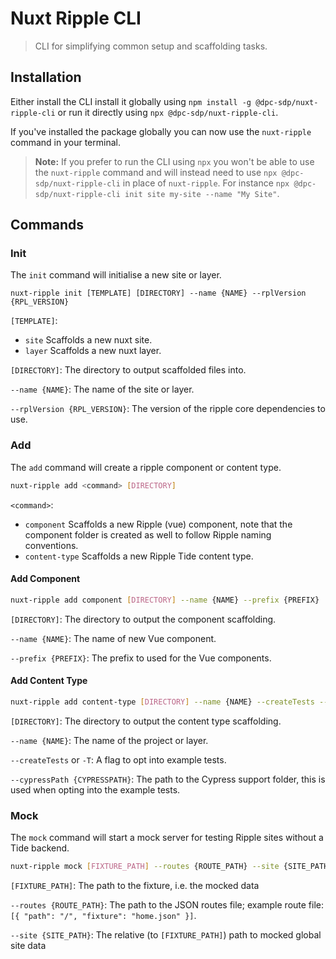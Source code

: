 # Nuxt Ripple CLI

> CLI for simplifying common setup and scaffolding tasks.

## Installation

Either install the CLI install it globally using `npm install -g @dpc-sdp/nuxt-ripple-cli` or run it directly using `npx @dpc-sdp/nuxt-ripple-cli`.

If you've installed the package globally you can now use the `nuxt-ripple` command in your terminal. 

> **Note:**
> If you prefer to run the CLI using `npx` you won't be able to use the `nuxt-ripple` command and will instead need to use `npx @dpc-sdp/nuxt-ripple-cli` in place of `nuxt-ripple`. For instance `npx @dpc-sdp/nuxt-ripple-cli init site my-site --name "My Site"`.

## Commands

### Init

The `init` command will initialise a new site or layer.

```
nuxt-ripple init [TEMPLATE] [DIRECTORY] --name {NAME} --rplVersion {RPL_VERSION}
```

`[TEMPLATE]`:
- `site` Scaffolds a new nuxt site.
- `layer` Scaffolds a new nuxt layer.

`[DIRECTORY]`: The directory to output scaffolded files into.

`--name {NAME}`: The name of the site or layer.

`--rplVersion {RPL_VERSION}`: The version of the ripple core dependencies to use.

### Add

The `add` command will create a ripple component or content type.

```bash
nuxt-ripple add <command> [DIRECTORY]
```

`<command>`:
- `component` Scaffolds a new Ripple (vue) component, note that the component folder is created as well to follow Ripple naming conventions.
- `content-type` Scaffolds a new Ripple Tide content type.

#### Add Component

```bash
nuxt-ripple add component [DIRECTORY] --name {NAME} --prefix {PREFIX}
```

`[DIRECTORY]`: The directory to output the component scaffolding.

`--name {NAME}`: The name of new Vue component.

`--prefix {PREFIX}`: The prefix to used for the Vue components.

#### Add Content Type

```bash
nuxt-ripple add content-type [DIRECTORY] --name {NAME} --createTests --cypressPath {CYPRESSPATH}
```

`[DIRECTORY]`: The directory to output the content type scaffolding.

`--name {NAME}`: The name of the project or layer.

`--createTests` or `-T`: A flag to opt into example tests.

`--cypressPath {CYPRESSPATH}`: The path to the Cypress support folder, this is used when opting into the example tests.

### Mock

The `mock` command will start a mock server for testing Ripple sites without a Tide backend.

```bash
nuxt-ripple mock [FIXTURE_PATH] --routes {ROUTE_PATH} --site {SITE_PATH}
```

`[FIXTURE_PATH]`: The path to the fixture, i.e. the mocked data

`--routes {ROUTE_PATH}`: The path to the JSON routes file; example route file: `[{ "path": "/", "fixture": "home.json" }]`.

`--site {SITE_PATH}`: The relative (to `[FIXTURE_PATH]`) path to mocked global site data

